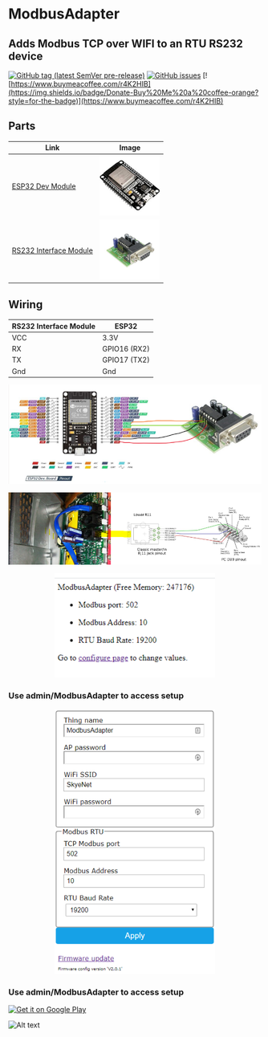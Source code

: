 <h1>ModbusAdapter</h1>
<h2>Adds Modbus TCP over WIFI to an RTU RS232 device</h2>
<p>

 
[![GitHub tag (latest SemVer pre-release)](https://img.shields.io/github/v/tag/ClassicDIY/ModbusAdapter?include_prereleases&label=Pre-Release&style=for-the-badge)](https://github.com/ClassicDIY/ModbusAdapter/releases)
[![GitHub issues](https://img.shields.io/github/issues/ClassicDIY/ModbusAdapter?style=for-the-badge)](https://github.com/ClassicDIY/ModbusAdapter/issues)
[![https://www.buymeacoffee.com/r4K2HIB](https://img.shields.io/badge/Donate-Buy%20Me%20a%20coffee-orange?style=for-the-badge)](https://www.buymeacoffee.com/r4K2HIB)
</p>

<h2>Parts</h2>

Link | Image |
--- | --- |
<a href="https://www.aliexpress.com/item/32826540261.html?src=google&src=google&albch=shopping&acnt=494-037-6276&isdl=y&slnk=&plac=&mtctp=&albbt=Google_7_shopping&aff_platform=google&aff_short_key=UneMJZVf&&albagn=888888&albcp=7386552844&albag=80241711349&trgt=743612850714&crea=en32826540261&netw=u&device=c&albpg=743612850714&albpd=en32826540261&gclid=Cj0KCQjw-r71BRDuARIsAB7i_QMqV6A_E4zdDcSiXs2j3qIUm4cIgdCFfkDs1Egmak4QgCXrvfcQXAkaAu2WEALw_wcB&gclsrc=aw.ds"> ESP32 Dev Module</a> | <img src="./Pictures/esp32.jpg" width="120"/> |
<a href="https://www.canakit.com/rs232-interface-module-ck1007-uk1007.html"> RS232 Interface Module </a> | <img src="./Pictures/RS232.jpg" width="120"/> |

<h2>Wiring</h2>

RS232 Interface Module | ESP32 |
--- | --- |
VCC | 3.3V |
RX | GPIO16 (RX2) |
TX | GPIO17 (TX2)|
Gnd | Gnd |

<p align="center">
  <img src="./Pictures/Wiring.png" width="800"/>
</p>

<p align="center">
  <img src="./Pictures/CableClassic.png" width="800"/>
</p>

<p align="center">
  <img src="./Pictures/home.png" width="320"/>
</p>

 ### Use admin/ModbusAdapter to access setup
 
<p align="center">
  <img src="./Pictures/Setup.png" width="320"/>
</p>

 ### Use admin/ModbusAdapter to access setup
 
<a href='https://play.google.com/store/apps/details?id=ca.farrelltonsolar.classic&hl=en&pcampaignid=pcampaignidMKT-Other-global-all-co-prtnr-py-PartBadge-Mar2515-1'><img alt='Get it on Google Play' src='https://play.google.com/intl/en_us/badges/static/images/badges/en_badge_web_generic.png' width=200/></a>

![Alt text](http://ClassicDIY.github.io/Classic/classicmonitor/images_en/StateOfCharge_landscape.png)
